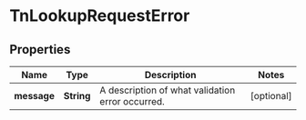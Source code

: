 

# TnLookupRequestError


## Properties

| Name | Type | Description | Notes |
|------------ | ------------- | ------------- | -------------|
|**message** | **String** | A description of what validation error occurred. |  [optional] |



